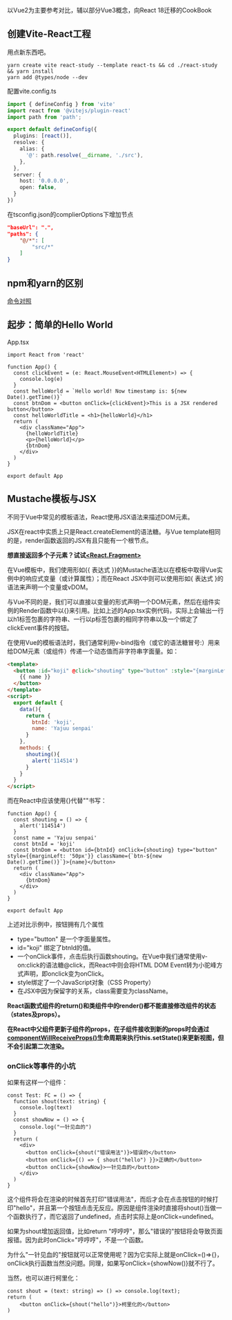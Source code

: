 以Vue2为主要参考对比，辅以部分Vue3概念，向React 18迁移的CookBook

## 创建Vite-React工程

用点新东西吧。

```shell
yarn create vite react-study --template react-ts && cd ./react-study && yarn install
yarn add @types/node --dev
```

配置vite.config.ts

```typescript
import { defineConfig } from 'vite'
import react from '@vitejs/plugin-react'
import path from 'path';

export default defineConfig({
  plugins: [react()],
  resolve: {
    alias: {
      '@': path.resolve(__dirname, './src'),
    },
  },
  server: {
    host: '0.0.0.0',
    open: false, 
  }
})
```

在tsconfig.json的complierOptions下增加节点

```json
"baseUrl": ".",
"paths": {
	"@/*": [
		"src/*"
	]
}
```

## npm和yarn的区别

[命令对照](https://www.jianshu.com/p/56c6b171134c)

## 起步：简单的Hello World

App.tsx

```tsx
import React from 'react'

function App() {
  const clickEvent = (e: React.MouseEvent<HTMLElement>) => {
    console.log(e)
  }
  const helloWorld = `Hello world! Now timestamp is: ${new Date().getTime()}`
  const btnDom = <button onClick={clickEvent}>This is a JSX rendered button</button>
  const helloWorldTitle = <h1>{helloWorld}</h1>
  return (
    <div className="App">
      {helloWorldTitle}
      <p>{helloWorld}</p>
      {btnDom}
    </div>
  )
}

export default App
```

## Mustache模板与JSX

不同于Vue中常见的模板语法，React使用JSX语法来描述DOM元素。

JSX在react中实质上只是React.createElement的语法糖。与Vue template相同的是，render函数返回的JSX有且只能有一个根节点。

**想直接返回多个子元素？试试[<React.Fragment>](https://react.docschina.org/docs/fragments.html)**

在Vue模板中，我们使用形如{{ 表达式 }}的Mustache语法以在模板中取得Vue实例中的响应式变量（或计算属性）；而在React JSX中则可以使用形如{ 表达式 }的语法来声明一个变量或vDOM。

与Vue不同的是，我们可以直接以变量的形式声明一个DOM元素，然后在组件实例的Render函数中以{}来引用。比如上述的App.tsx实例代码，实际上会输出一行以h1标签包裹的字符串、一行以p标签包裹的相同字符串以及一个绑定了clickEvent事件的按钮。

在使用Vue的模板语法时，我们通常利用v-bind指令（或它的语法糖冒号:）用来给DOM元素（或组件）传递一个动态值而非字符串字面量。如：

```html
<template>
  <button :id="koji" @click="shouting" type="button" :style="{marginLeft: '50px'}" :class="'btn-'+new Date().getTime()">
    {{ name }}
  </button>
</template>
<script>
  export default {
    data(){
      return {
        btnId: 'koji',
        name: 'Yajuu senpai'
      }
    },
    methods: {
      shouting(){
        alert('114514')
      }
    }
  }
</script>
```

而在React中应该使用{}代替""书写：

```react
function App() {
  const shouting = () => {
    alert('114514')
  }
  const name = 'Yajuu senpai'
  const btnId = 'koji'
  const btnDom = <button id={btnId} onClick={shouting} type="button" style={{marginLeft: '50px'}} className={`btn-${new Date().getTime()}`}>{name}</button>
  return (
    <div className="App">
      {btnDom}
    </div>
  )
}

export default App
```

上述对比示例中，按钮拥有几个属性

* type="button" 是一个字面量属性。
* id="koji" 绑定了btnId的值。
* 一个onClick事件，点击后执行函数shouting。在Vue中我们通常使用v-on:click的语法糖@click，而React中则会将HTML DOM Event转为小驼峰方式声明，即onclick变为onClick。
* style绑定了一个JavaScript对象（CSS Property）
* 在JSX中因为保留字的关系，class需要变为className。

**React函数式组件的return()和类组件中的render()都不能直接修改组件的状态（states及props）。**

**在React中父组件更新子组件的props，在子组件接收到新的props时会通过[componentWillReceiveProps()](https://reactjs.org/docs/react-component.html#componentwillreceiveprops)生命周期来执行this.setState()来更新视图，但不会引起第二次渲染。**

### onClick等事件的小坑

如果有这样一个组件：

```react
const Test: FC = () => {
  function shout(text: string) {
    console.log(text)
  }
  const showNow = () => {
    console.log("一针见血的")
  }
  return (
    <div>
      <button onClick={shout("错误用法")}>错误的</button>
      <button onClick={() => { shout("hello") }}>正确的</button>
      <button onClick={showNow}>一针见血的</button>
    </div>
  )
}
```

这个组件将会在渲染的时候首先打印"错误用法"，而后才会在点击按钮的时候打印"hello"，并且第一个按钮点击无反应。原因是组件渲染时直接将shout()当做一个函数执行了，而它返回了undefined，点击时实际上是onClick=undefined。

如果为shout增加返回值，比如return "哼哼哼"，那么"错误的"按钮将会导致页面报错。因为此时onClick="哼哼哼"，不是一个函数。

为什么"一针见血的"按钮就可以正常使用呢？因为它实际上就是onClick=()=>{}，onClick执行函数当然没问题。同理，如果写onClick={showNow()}就不行了。

当然，也可以进行柯里化：

```tsx
const shout = (text: string) => () => console.log(text);
return (
	<button onClick={shout("hello")}>柯里化的</button>
)
```
